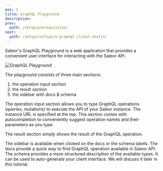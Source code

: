 ```yaml
---
pos: 2
title: GraphQL Playground
description:
prev:
  path: /setup/prerequisites/
next:
  path: /setup/configure-graphql-client-nextjs/
---
```


Saleor's GraphQL Playground is a web application that provides a convenient user interface for interacting with the Saleor API.

![GraphQL Playground](/images/setup-graphql-playground.png)

The playground consists of three main sections:

1. the operation input section
2. the result section
3. the sidebar with docs & schema

The operation input section allows you to type GraphQL operations (queries, mutations) to execute the API of your Saleor instance. The instance URL is specified at the top. This section comes with autocompletion to conveniently suggest operation names and their parameters as you type.

The result section simply shows the result of the GraphQL operation.

The sidebar is available when clicked on the docs or the schema labels. The docs provide a quick way to find GraphQL operation available in Saleor API. The schema provides a more structured description of the available types. It can be used to auto-generate your client interface. We will discuss it later in this tutorial.
